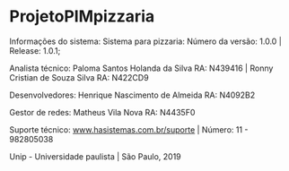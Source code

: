 # ProjetoPIMpizzaria
Informações do sistema:
Sistema para pizzaria:
Número da versão: 1.0.0 | 
Release: 1.0.1;

Analista técnico:
Paloma Santos Holanda da Silva  RA: N439416 | 
Ronny Cristian de Souza Silva   RA: N422CD9

Desenvolvedores:
Henrique Nascimento de Almeida  RA: N4092B2
 
Gestor de redes:
Matheus Vila Nova               RA: N4435F0
  
Suporte técnico:
www.hasistemas.com.br/suporte | 
Número: 11 - 982805038
 
Unip - Universidade paulista | 
São Paulo, 2019
